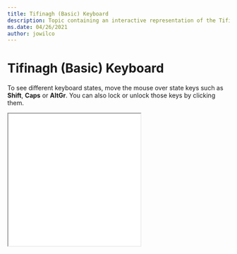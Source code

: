 ```yaml
--- 
title: Tifinagh (Basic) Keyboard 
description: Topic containing an interactive representation of the Tifinagh (Basic) Keyboard 
ms.date: 04/26/2021 
author: jowilco 
--- 
```

 
# Tifinagh (Basic) Keyboard 
 
To see different keyboard states, move the mouse over state keys such as **Shift**, **Caps** or **AltGr**. You can also lock or unlock those keys by clicking them. 
 
<iframe src="kbdtifi.html" height="300"></iframe> 
